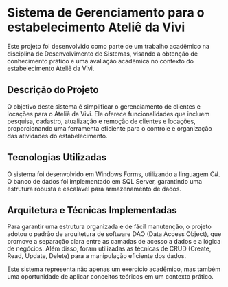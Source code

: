 # Sistema de Gerenciamento para o estabelecimento Ateliê da Vivi

Este projeto foi desenvolvido como parte de um trabalho acadêmico na disciplina de Desenvolvimento de Sistemas, visando a obtenção de conhecimento prático e uma avaliação acadêmica no contexto do estabelecimento Ateliê da Vivi.

## Descrição do Projeto

O objetivo deste sistema é simplificar o gerenciamento de clientes e locações para o Ateliê da Vivi. Ele oferece funcionalidades que incluem pesquisa, cadastro, atualização e remoção de clientes e locações, proporcionando uma ferramenta eficiente para o controle e organização das atividades do estabelecimento.

## Tecnologias Utilizadas

O sistema foi desenvolvido em Windows Forms, utilizando a linguagem C#. O banco de dados foi implementado em SQL Server, garantindo uma estrutura robusta e escalável para armazenamento de dados. 

## Arquitetura e Técnicas Implementadas

Para garantir uma estrutura organizada e de fácil manutenção, o projeto adotou o padrão de arquitetura de software DAO (Data Access Object), que promove a separação clara entre as camadas de acesso a dados e a lógica de negócios. Além disso, foram utilizadas as técnicas de CRUD (Create, Read, Update, Delete) para a manipulação eficiente dos dados.

Este sistema representa não apenas um exercício acadêmico, mas também uma oportunidade de aplicar conceitos teóricos em um contexto prático.

